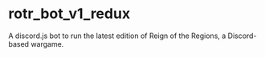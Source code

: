 # rotr_bot_v1_redux
A discord.js bot to run the latest edition of Reign of the Regions, a Discord-based wargame.
